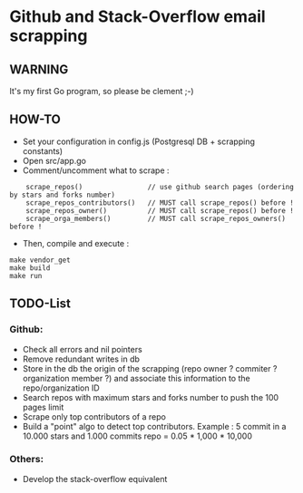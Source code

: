 
Github and Stack-Overflow email scrapping
=========================================

## WARNING

It's my first Go program, so please be clement ;-)

## HOW-TO

- Set your configuration in config.js (Postgresql DB + scrapping constants)
- Open src/app.go
- Comment/uncomment what to scrape :

```
	scrape_repos()                // use github search pages (ordering by stars and forks number)
	scrape_repos_contributors()   // MUST call scrape_repos() before !
	scrape_repos_owner()          // MUST call scrape_repos() before !
	scrape_orga_members()         // MUST call scrape_repos_owners() before !
```

- Then, compile and execute :

```
make vendor_get
make build
make run
```

## TODO-List

### Github:

- Check all errors and nil pointers
- Remove redundant writes in db
- Store in the db the origin of the scrapping (repo owner ? commiter ? organization member ?) and associate this information to the repo/organization ID
- Search repos with maximum stars and forks number to push the 100 pages limit
- Scrape only top contributors of a repo
- Build a "point" algo to detect top contributors. Example : 5 commit in a 10.000 stars and 1.000 commits repo = 0.05 * 1,000 * 10,000

### Others:

- Develop the stack-overflow equivalent

